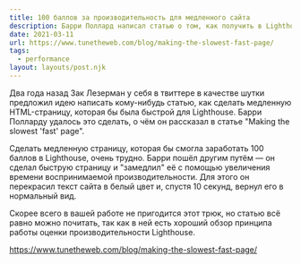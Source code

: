 ```yaml
---
title: 100 баллов за производительность для медленного сайта 
description: Барри Поллард написал статью о том, как получить в Lighthouse 100 баллов за производительность для медленного сайта
date: 2021-03-11
url: https://www.tunetheweb.com/blog/making-the-slowest-fast-page/
tags:
  - performance
layout: layouts/post.njk
---
```

Два года назад Зак Лезерман у себя в твиттере в качестве шутки предложил идею написать кому-нибудь статью, как сделать медленную HTML-страницу, которая бы была быстрой для Lighthouse. Барри Полларду удалось это сделать, о чём он рассказал в статье "Making the slowest 'fast' page".

Сделать медленную страницу, которая бы смогла заработать 100 баллов в Lighthouse, очень трудно. Барри пошёл другим путём — он сделал быструю страницу и "замедлил" её с помощью увеличения времени воспринимаемой производительности. Для этого он перекрасил текст сайта в белый цвет и, спустя 10 секунд, вернул его в нормальный вид.

Скорее всего в вашей работе не пригодится этот трюк, но статью всё равно можно почитать, так как в ней есть хороший обзор принципа работы оценки производительности Lighthouse.

https://www.tunetheweb.com/blog/making-the-slowest-fast-page/
